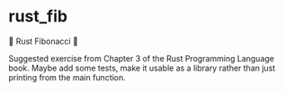 # rust_fib

🦀 Rust Fibonacci 🦀

Suggested exercise from Chapter 3 of the Rust Programming Language book.
Maybe add some tests, make it usable as a library rather than just printing from the main function.
